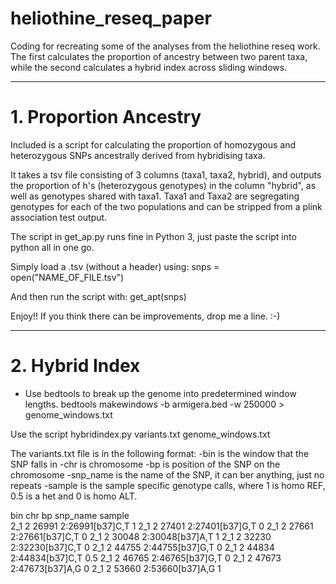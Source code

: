 # heliothine_reseq_paper
Coding for recreating some of the analyses from the heliothine reseq work. The first calculates the proportion of ancestry between two parent taxa, while the second calculates a hybrid index across sliding windows.
________________________________________________________
# 1. Proportion Ancestry

Included is a script for calculating the proportion of homozygous and heterozygous SNPs ancestrally derived from hybridising taxa.

It takes a tsv file consisting of 3 columns (taxa1, taxa2, hybrid), and outputs the proportion of h's (heterozygous genotypes) in the column "hybrid", as well as genotypes shared with taxa1. Taxa1 and Taxa2 are segregating genotypes for each of the two populations and can be stripped from a plink association test output.

The script in get_ap.py runs fine in Python 3, just paste the script into python all in one go.

Simply load a .tsv (without a header) using: snps = open("NAME_OF_FILE.tsv")

And then run the script with: get_apt(snps)

Enjoy!! If you think there can be improvements, drop me a line. :-)
________________________________________________________
# 2. Hybrid Index

- Use bedtools to break up the genome into predetermined window lengths.
bedtools makewindows -b armigera.bed -w 250000 > genome_windows.txt

Use the script hybridindex.py variants.txt genome_windows.txt

The variants.txt file is in the following format:
-bin is the window that the SNP falls in
-chr is chromosome
-bp is position of the SNP on the chromosome
-snp_name is the name of the SNP, it can ber anything, just no repeats
-sample is the sample specific genotype calls, where 1 is homo REF, 0.5 is a het and 0 is homo ALT.

bin	chr	bp	snp_name	sample<br>
2_1	2	26991	2:26991[b37]C,T	1
2_1	2	27401	2:27401[b37]G,T	0
2_1	2	27661	2:27661[b37]C,T	0
2_1	2	30048	2:30048[b37]A,T	1
2_1	2	32230	2:32230[b37]C,T	0
2_1	2	44755	2:44755[b37]G,T	0
2_1	2	44834	2:44834[b37]C,T	0.5
2_1	2	46765	2:46765[b37]G,T	0
2_1	2	47673	2:47673[b37]A,G	0
2_1	2	53660	2:53660[b37]A,G	1

